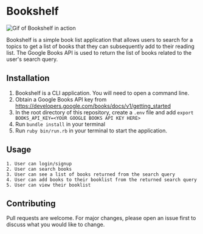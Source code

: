 # Bookshelf

![Gif of Bookshelf in action](https://github.com/Middlebrooks314/8th_light_cli_js/blob/master/bookshelf_in_action.gif)


Bookshelf is a simple book list application that allows users to search for a topics to get a list of books that they can subsequently add to their reading list. The Google Books API is used to return the list of books related to the user's search query.

## Installation

1. Bookshelf is a CLI application. You will need to open a command line. 
2. Obtain a Google Books API key from https://developers.google.com/books/docs/v1/getting_started
3. In the root directory of this repository, create a `.env` file and add `export BOOKS_API_KEY=<YOUR GOOGLE BOOKS API KEY HERE>`
4. Run ```bundle install``` in your terminal
5. Run ```ruby bin/run.rb``` in your terminal to start the application.


## Usage

```
1. User can login/signup
2. User can search books 
3. User can see a list of books returned from the search query
4. User can add books to their booklist from the returned search query
5. User can view their booklist

```
## Contributing
Pull requests are welcome. For major changes, please open an issue first to discuss what you would like to change.


